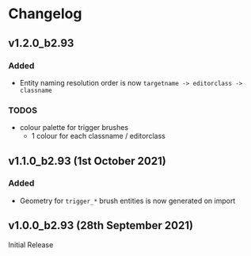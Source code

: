 # Changelog

## v1.2.0_b2.93

### Added
 * Entity naming resolution order is now `targetname -> editorclass -> classname`

### TODOS
 * colour palette for trigger brushes
   - 1 colour for each classname / editorclass

## v1.1.0_b2.93 (1st October 2021)

### Added
 * Geometry for `trigger_*` brush entities is now generated on import


## v1.0.0_b2.93 (28th September 2021)
Initial Release
